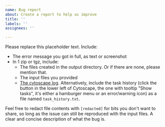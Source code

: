 ```yaml
---
name: Bug report
about: Create a report to help us improve
title: ''
labels: ''
assignees: ''

---
```


Please replace this placeholder text. Include:

- The error message you got in full, as text or screenshot
- In 1 zip or tgz, include:
  - The files created in the output directory. Or if there are none, please mention that.
  - The input files you provided
  - [The cytoscape log](https://cytoscape.org/common_issues.html#loginfo). Alternatively, include the task history (click the button in the lower left of Cytoscape, the one with tooltip "Show tasks", it's either a hamburger menu or an error/warning icon) as a file named `task_history.txt`.

Feel free to redact file contents with `[redacted]` for bits you don't want to share, so long as the issue can still be reproduced with the input files.
A clear and concise description of what the bug is.
